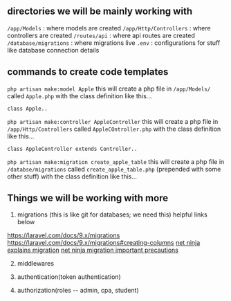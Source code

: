 ## directories we will be mainly working with

`/app/Models` : where models are created
`/app/Http/Controllers` : where controllers are created
`/routes/api` : where api routes are created
`/database/migrations` : where migrations live
`.env` : configurations for stuff like database connection details

## commands to create code templates

`php artisan make:model Apple`
this will create a php file in `/app/Models/` called `Apple.php` with the class definition like this...

```
class Apple..
```

`php artisan make:controller AppleController`
this will create a php file in `/app/Http/Controllers` called `AppleCOntroller.php` with the class definition like this...

```
class AppleController extends Controller..
```

`php artisan make:migration create_apple_table`
this will create a php file in `/databse/migrations` called `create_apple_table.php` (prepended with some other stuff) with the class definition like this...

## Things we will be working with more

1. migrations (this is like git for databases; we need this) helpful links below

https://laravel.com/docs/9.x/migrations
https://laravel.com/docs/9.x/migrations#creating-columns
[net ninja explains migration](https://www.youtube.com/watch?v=074AQVmvvdg&list=PL4cUxeGkcC9hL6aCFKyagrT1RCfVN4w2Q&index=13)
[net ninja migration important precautions](https://www.youtube.com/watch?v=1Zyr-xi4bPk&list=PL4cUxeGkcC9hL6aCFKyagrT1RCfVN4w2Q&index=14)

2. middlewares

3. authentication(token authentication)

4. authorization(roles -- admin, cpa, student)
